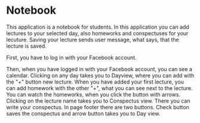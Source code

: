 # Notebook

This application is a notebook for students. In this application you can add lectures to your selected day, also homeworks and conspectuses for your lecuture. 
Saving your lecture sends user message, what says, that the lecture is saved. 

First, you have to log in with your Facebook account. 

Then, when you have logged in with your Facebook account, you can see a calendar. Clicking on any day takes you to
Dayview, where you can add with the "+" button new lecture. When you have added your first lecture, you can add homework with the other "+", what you can see next to the lecture. You can watch the homeworks, when you click the button with arrows. 
Clicking on the lecture name takes you to Conspectus view. There you can write your conspectus. In page footer there are two buttons. 
Check button saves the conspectus and arrow button takes you to Day view.
